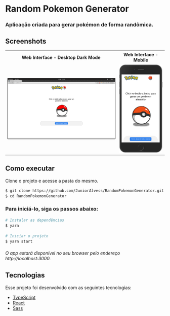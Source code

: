 # Random Pokemon Generator
### Aplicação criada para gerar pokémon de forma randômica.

## Screenshots
<table>
    <tr>
    <th>
            Web Interface - Desktop Dark Mode
        </th>
        <th>
            Web Interface - Mobile
        </th>
    </tr>
    <tr>
        <td>
            <img width="100%" src="/src/assets/screenshot.png"
            style="border: 1px solid #000">
        </td>
        <td width="30%">
            <img width="100%" src="/src/assets/screenshotMobile.png">
        </td>
    </tr>
</table>

## Como executar

Clone o projeto e acesse a pasta do mesmo.

```bash
$ git clone https://github.com/JuniorAlvess/RandomPokemonGenerator.git
$ cd RandomPokemonGenerator
```

### Para iniciá-lo, siga os passos abaixo:
```bash
# Instalar as dependências
$ yarn

# Iniciar o projeto
$ yarn start
```
###### O app estará disponível no seu browser pelo endereço http://localhost:3000.

## Tecnologias 
Esse projeto foi desenvolvido com as seguintes tecnologias:

- [TypeScript](https://www.typescriptlang.org/)
- [React](https://reactjs.org)
- [Sass](https://sass-lang.com/)



